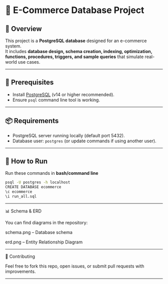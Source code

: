 # 🛒 E-Commerce Database Project  

## 📌 Overview  
This project is a **PostgreSQL database** designed for an e-commerce system.  
It includes **database design, schema creation, indexing, optimization, functions, procedures, triggers, and sample queries** that simulate real-world use cases.  

---

## 🔧 Prerequisites  
- Install [PostgreSQL](https://www.postgresql.org/download/) (v14 or higher recommended).  
- Ensure `psql` command line tool is working.  

---

## 📦 Requirements  
- PostgreSQL server running locally (default port 5432).  
- Database user: `postgres` (or update commands if using another user).  

---
## 🚀 How to Run  

Run these commands in **bash/command line** 

```bash
psql -U postgres -h localhost
CREATE DATABASE ecommerce
\c ecommerce 
\i run_all.sql
```
---

📊 Schema & ERD

You can find diagrams in the repository:

schema.png – Database schema

erd.png – Entity Relationship Diagram

---

🤝 Contributing

Feel free to fork this repo, open issues, or submit pull requests with improvements.

---





